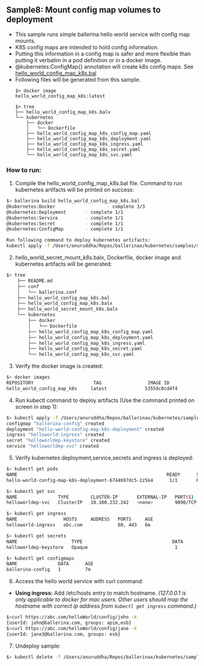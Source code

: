 ## Sample8: Mount config map volumes to deployment 

- This sample runs simple ballerina hello world service with config map mounts.
- K8S config maps are intended to hold config information.
- Putting this information in a config map is safer and more flexible than putting it verbatim in a pod definition or in a docker image.
- @kubernetes:ConfigMap{} annotation will create k8s config maps. See [hello_world_config_map_k8s.bal](
./hello_world_config_map_k8s.bal)  
- Following files will be generated from this sample.
    ``` 
    $> docker image
    hello_world_config_map_k8s:latest
    
    $> tree
    ├── hello_world_config_map_k8s.balx
    └── kubernetes
        ├── docker
        │   └── Dockerfile
        ├── hello_world_config_map_k8s_config_map.yaml
        ├── hello_world_config_map_k8s_deployment.yaml
        ├── hello_world_config_map_k8s_ingress.yaml
        ├── hello_world_config_map_k8s_secret.yaml
        └── hello_world_config_map_k8s_svc.yaml

    ```
### How to run:

1. Compile the  hello_world_config_map_k8s.bal file. Command to run kubernetes artifacts will be printed on success:
```bash
$> ballerina build hello_world_config_map_k8s.bal
@kubernetes:Docker 			         - complete 3/3
@kubernetes:Deployment 		 - complete 1/1
@kubernetes:Service 		 - complete 1/1
@kubernetes:Secret  		 - complete 1/1
@kubernetes:ConfigMap 		 - complete 1/1

Run following command to deploy kubernetes artifacts:
kubectl apply -f /Users/anuruddha/Repos/ballerinax/kubernetes/samples/sample8/kubernetes/
```

2. hello_world_secret_mount_k8s.balx, Dockerfile, docker image and kubernetes artifacts will be generated: 
```bash
$> tree
    ├── README.md
    ├── conf
    │   └── ballerina.conf
    ├── hello_world_config_map_k8s.bal
    ├── hello_world_config_map_k8s.balx
    ├── hello_world_secret_mount_k8s.balx
    └── kubernetes
        ├── docker
        │   └── Dockerfile
        ├── hello_world_config_map_k8s_config_map.yaml
        ├── hello_world_config_map_k8s_deployment.yaml
        ├── hello_world_config_map_k8s_ingress.yaml
        ├── hello_world_config_map_k8s_secret.yaml
        └── hello_world_config_map_k8s_svc.yaml

```

3. Verify the docker image is created:
```bash
$> docker images
REPOSITORY                      TAG                 IMAGE ID            CREATED             SIZE
hello_world_config_map_k8s     latest              53559c0cd4f4        55 seconds ago      194MB
```

4. Run kubectl command to deploy artifacts (Use the command printed on screen in step 1):
```bash
$> kubectl apply -f /Users/anuruddha/Repos/ballerinax/kubernetes/samples/sample8/kubernetes/
configmap "ballerina-config" created
deployment "hello-world-config-map-k8s-deployment" created
ingress "helloworld-ingress" created
secret "helloworldep-keystore" created
service "helloworldep-svc" created
```

5. Verify kubernetes deployment,service,secrets and ingress is deployed:
```bash
$> kubectl get pods
NAME                                                       READY      STATUS    RESTARTS   AGE
hello-world-config-map-k8s-deployment-6744b97dc5-2z5k4      1/1       Running   0          5m

$> kubectl get svc
NAME               TYPE        CLUSTER-IP       EXTERNAL-IP   PORT(S)    AGE
helloworldep-svc   ClusterIP   10.100.232.242   <none>        9090/TCP   6m

$> kubectl get ingress
NAME                 HOSTS     ADDRESS   PORTS     AGE
helloworld-ingress   abc.com             80, 443   6m

$> kubectl get secrets
NAME                    TYPE                                 DATA      AGE
helloworldep-keystore   Opaque                                1         1m

$> kubectl get configmaps
NAME               DATA      AGE
ballerina-config   1         7m
```

6. Access the hello world service with curl command:

- **Using ingress:**
Add /etc/hosts entry to match hostname. 
_(127.0.0.1 is only applicable to docker for mac users. Other users should map the hostname with correct ip address 
from `kubectl get ingress` command.)_

```bash
$>curl https://abc.com/helloWorld/config/john -k
{userId: john@ballerina.com, groups: apim,esb}
$>curl https://abc.com/helloWorld/config/jane -k
{userId: jane3@ballerina.com, groups: esb}
```

7. Undeploy sample:
```bash
$> kubectl delete -f /Users/anuruddha/Repos/ballerinax/kubernetes/samples/sample8/kubernetes/

```
